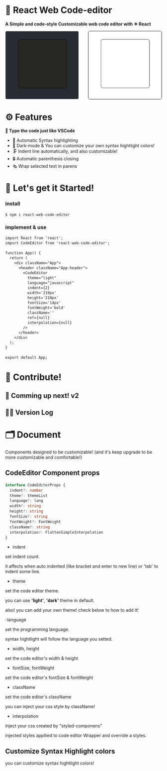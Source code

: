 # 📇 React Web Code-editor

**A Simple and code-style Customizable web code editor with ⚛ React**

<div style="display: flex; justify-content: space-between;">
  <img src=./readmeAssets/demo_darkmode.gif style="width: 47%; border: 1px solid white; border-radius: 5px; box-sizing: border-box;"/>
  <img src=./readmeAssets/demo_lightmode.gif style="width: 47%; border: 1px solid black; border-radius: 5px; box-sizing: border-box;"/>
</div>

# ⚙️ Features

**🎉 Type the code just like VSCode**

- 🎨 Automatic Syntax highlighting
- 🌃 Dark-mode & You can customize your own syntax hightlight colors!
- 🗜 Indent line automatically, and also customizable!
- 🔒 Automatic parenthesis closing
- 🗞 Wrap selected text in parens

# 🏃 Let's get it Started!

### install

```
$ npm i react-web-code-editor
```

### implement & use

```tsx
import React from 'react';
import CodeEditor from 'react-web-code-editor';

function App() {
  return (
    <div className="App">
      <header className="App-header">
        <CodeEditor
          theme="light"
          language="javascript"
          indent={2}
          width='210px'
          height='210px'
          fontSize='14px'
          fontWeight='bold'
          className=''
          ref={null}
          interpolation={null}
        />
      </header>
    </div>
  );
}

export default App;
```

# 🙏 Contribute!

## 🎢 Comming up next! v2

## 🏋️‍♀️ Version Log

# 🗂 Document

Components designed to be customizable! (and it's keep upgrade to be more customizable and comfortable!)

## CodeEditor Component props

```typescript
interface CodeEditorProps {
  indent?: number
  theme?: themeList
  language?: lang
  width?: string
  height?: string
  fontSize?: string
  fontWeight?: FontWeight
  className?: string
  interpolation?: FlattenSimpleInterpolation
}
```

- indent

set indent count.

it affects when auto indented (like bracket and enter to new line) or 'tab' to indent some line.

- theme

set the code editor theme.

you can use **'light'**, **'dark'** theme in default.

also! you can add your own theme! check below to how to add it!

-language

set the programming language.

syntax hightlight will follow the language you setted.

- width, height

set the code editor's width & height

- fontSize, fontWeight

set the code editor's fontSize & fontWeight

- className

set the code editor's className

you can inject your css style by className!

- interpolation

inject your css created by "styled-componens"

injected styles appllied to code editor Wrapper and override a styles.

## Customize Syntax Highlight colors

you can customize syntax hightlight colors!

